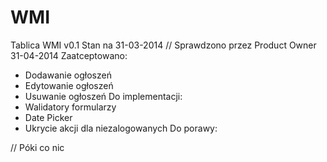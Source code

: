 WMI
===
Tablica WMI v0.1
Stan na 31-03-2014
// Sprawdzono przez Product Owner 31-04-2014
Zaatceptowano:
- Dodawanie ogłoszeń
- Edytowanie ogłoszeń
- Usuwanie ogłoszeń
Do implementacji:
- Walidatory formularzy
- Date Picker
- Ukrycie akcji dla niezalogowanych
Do porawy:

// Póki co nic